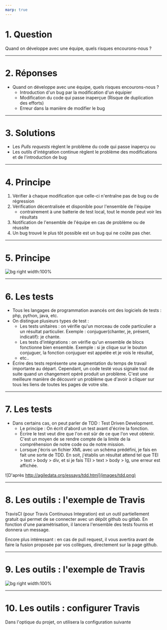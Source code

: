 ```yaml
---
marp: true
---
```



# 1. Question 

Quand on développe avec une équipe, quels risques encourons-nous ?

---

# 2. Réponses

- Quand on développe avec une équipe, quels risques encourons-nous ?
	- Introduction d'un bug par la modification d'un équipier
	- Modification du code qui passe inaperçue (Risque de duplication des efforts)
	- Erreur dans la manière de modifier le bug

---

# 3. Solutions

- Les *Pulls requests* règlent le problème du code qui passe inaperçu ou
- Les outils d'intégration continue règlent le problème des modifications et de l'introduction de bug

---

# 4. Principe

1. Vérifier à chaque modification que celle-ci n'entraîne pas de bug ou de régression
2. Vérification décentralisée et disponible pour l'ensemble de l'équipe
	- contrairement à une batterie de test local, tout le monde peut voir les résultats
3. Notification de l'ensemble de l'équipe en cas de problème ou de réussite
4. Un bug trouvé le plus tôt possible est un bug qui ne coûte pas cher.

---

# 5. Principe

![bg right width:100%](images/ci.jpg)

---

# 6. Les tests

- Tous les langages de programmation avancés ont des logiciels de tests : php, python, java, etc.
- On distingue plusieurs types de test :
	- Les tests unitaires : on vérifie qu'un morceau de code particulier a un résultat particulier. Exemple : conjuguer(chanter, je, présent, indicatif): je chante.
	- Les tests d'intégrations : on vérifie qu'un ensemble de blocs fonctionne bien ensemble. Exemple : si je clique sur le bouton conjuguer, la fonction conjuguer est appelée et je vois le résultat,
	- etc..
- Écrire des tests représente une augmentation du temps de travail importante au départ. Cependant, un code testé vous signale tout de suite quand un changement opéré produit un problème. C'est une meilleure manière de découvrir un problème que d'avoir à cliquer sur tous les liens de toutes les pages de votre site.

---

# 7. Les tests

- Dans certains cas, on peut parler de TDD : Test Driven Development. 
	- Le principe : On écrit d'abord un test avant d'écrire la fonction.
	- Écrire le test veut dire que l'on est sûr de ce que l'on veut obtenir. C'est un moyen de se rendre compte de la limite de la compréhension de notre code ou de notre mission.
	- Lorsque j'écris un fichier XML avec un schéma prédéfini, je fais en fait une sorte de TDD. En soit, j'établis un résultat attend tel que TEI > text > body > div, et si je fais TEI > text > body > lg, une erreur est affichée.

![D'après http://agiledata.org/essays/tdd.html](images/tdd.png)

---

# 8. Les outils : l'exemple de Travis

TravisCI (pour Travis Continuous Integration) est un outil partiellement gratuit qui permet de se connecter avec un dépôt github ou gitlab. En fonction d'une paramétrisation, il lancera l'ensemble des tests fournis et donnera un message.

Encore plus intéressant : en cas de pull request, il vous avertira avant de faire la fusion proposée par vos collègues, directement sur la page github.

---

# 9. Les outils : l'exemple de Travis 

![bg right width:100%](./images/ogl-first1k-pr1765.png)

---

# 10. Les outils : configurer Travis

Dans l'optique du projet, on utilisera la configuration suivante 



